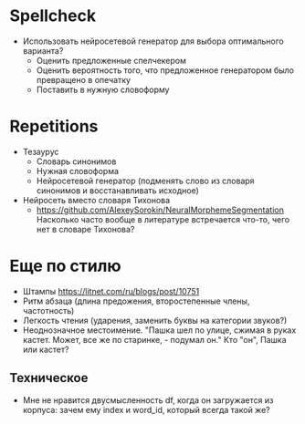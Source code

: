 # Spellcheck

* Использовать нейросетевой генератор для выбора оптимального варианта?
  * Оценить предложенные спелчекером
  * Оценить вероятность того, что предложенное генератором было превращено в опечатку
  * Поставить в нужную словоформу

# Repetitions

* Тезаурус
  * Словарь синонимов
  * Нужная словоформа
  * Нейросетевой генератор (подменять слово из словаря синонимов и восстанавливать исходное)
* Нейросеть вместо словаря Тихонова
  * https://github.com/AlexeySorokin/NeuralMorphemeSegmentation 
    Насколько часто вообще в литературе встречается что-то, чего нет в словаре Тихонова?

 
# Еще по стилю

* Штампы https://litnet.com/ru/blogs/post/10751
* Ритм абзаца (длина предожения, второстепенные члены, частотность)
* Легкость чтения (ударения, заменить буквы на категории звуков?)
* Неоднозначное местоимение. "Пашка шел по улице, сжимая в руках кастет. Может, все же по старинке, - подумал он."  Кто "он", Пашка или кастет?


## Техническое
* Мне не нравится двусмысленность df, когда он загружается из корпуса: зачем ему index и word_id, который всегда такой же?